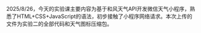 2025/8/26，今天的实验课主要内容为基于和风天气API开发微信天气小程序，熟悉了HTML+CSS+JavaScript的语法，初步接触了小程序网络请求。本次上传的文件为实验二的全部代码和天气图标压缩包。